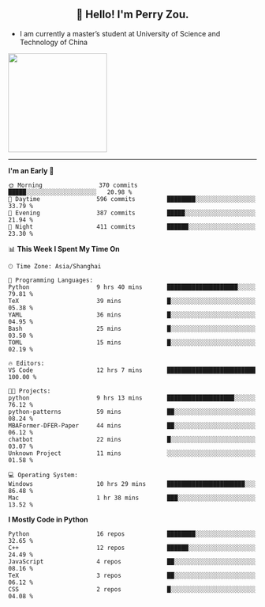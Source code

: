 <h2 align="center">👋 Hello! I'm Perry Zou.</h2>

- I am currently a master’s student at University of Science and Technology of China

<img height=200 align="center" src="https://github-readme-stats.vercel.app/api?username=zonepg" />

-------

<!--START_SECTION:waka-->
**I'm an Early 🐤** 

```text
🌞 Morning                370 commits         █████░░░░░░░░░░░░░░░░░░░░   20.98 % 
🌆 Daytime                596 commits         ████████░░░░░░░░░░░░░░░░░   33.79 % 
🌃 Evening                387 commits         █████░░░░░░░░░░░░░░░░░░░░   21.94 % 
🌙 Night                  411 commits         ██████░░░░░░░░░░░░░░░░░░░   23.30 % 
```


📊 **This Week I Spent My Time On** 

```text
🕑︎ Time Zone: Asia/Shanghai

💬 Programming Languages: 
Python                   9 hrs 40 mins       ████████████████████░░░░░   79.81 % 
TeX                      39 mins             █░░░░░░░░░░░░░░░░░░░░░░░░   05.38 % 
YAML                     36 mins             █░░░░░░░░░░░░░░░░░░░░░░░░   04.95 % 
Bash                     25 mins             █░░░░░░░░░░░░░░░░░░░░░░░░   03.50 % 
TOML                     15 mins             █░░░░░░░░░░░░░░░░░░░░░░░░   02.19 % 

🔥 Editors: 
VS Code                  12 hrs 7 mins       █████████████████████████   100.00 % 

🐱‍💻 Projects: 
python                   9 hrs 13 mins       ███████████████████░░░░░░   76.12 % 
python-patterns          59 mins             ██░░░░░░░░░░░░░░░░░░░░░░░   08.24 % 
MBAFormer-DFER-Paper     44 mins             ██░░░░░░░░░░░░░░░░░░░░░░░   06.12 % 
chatbot                  22 mins             █░░░░░░░░░░░░░░░░░░░░░░░░   03.07 % 
Unknown Project          11 mins             ░░░░░░░░░░░░░░░░░░░░░░░░░   01.58 % 

💻 Operating System: 
Windows                  10 hrs 29 mins      ██████████████████████░░░   86.48 % 
Mac                      1 hr 38 mins        ███░░░░░░░░░░░░░░░░░░░░░░   13.52 % 
```

**I Mostly Code in Python** 

```text
Python                   16 repos            ████████░░░░░░░░░░░░░░░░░   32.65 % 
C++                      12 repos            ██████░░░░░░░░░░░░░░░░░░░   24.49 % 
JavaScript               4 repos             ██░░░░░░░░░░░░░░░░░░░░░░░   08.16 % 
TeX                      3 repos             ██░░░░░░░░░░░░░░░░░░░░░░░   06.12 % 
CSS                      2 repos             █░░░░░░░░░░░░░░░░░░░░░░░░   04.08 % 
```




<!--END_SECTION:waka-->
